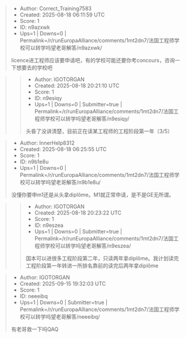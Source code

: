 > - Author: Correct_Training7583
> - Created: 2025-08-18 06:11:59 UTC
> - Score: 1
> - ID: n9azxwk
> - Ups=1 | Downs=0 | Permalink=/r/runEuropaAlliance/comments/1mt2dn7/法国工程师学校可以转学吗望老哥解答/n9azxwk/
>
> licence进工程师应该要申请吧，有的学校可能还要你考concours，咨询一下想要去的学校吧

>> - Author: IGOTORGAN
>> - Created: 2025-08-18 20:21:10 UTC
>> - Score: 1
>> - ID: n9esiqy
>> - Ups=1 | Downs=0 | Submitter=true | Permalink=/r/runEuropaAlliance/comments/1mt2dn7/法国工程师学校可以转学吗望老哥解答/n9esiqy/
>>
>> 头昏了没讲清楚，目前正在读某工程师的工程阶段第一年（3/5）

> - Author: InnerHelp8312
> - Created: 2025-08-18 06:25:55 UTC
> - Score: 1
> - ID: n9b1e8u
> - Ups=1 | Downs=0 | Permalink=/r/runEuropaAlliance/comments/1mt2dn7/法国工程师学校可以转学吗望老哥解答/n9b1e8u/
>
> 没懂你要申m1还是从头拿diplôme。M1就正常申请，是不是GE无所谓。

>> - Author: IGOTORGAN
>> - Created: 2025-08-18 20:23:22 UTC
>> - Score: 1
>> - ID: n9eszea
>> - Ups=1 | Downs=0 | Submitter=true | Permalink=/r/runEuropaAlliance/comments/1mt2dn7/法国工程师学校可以转学吗望老哥解答/n9eszea/
>>
>> 国本可以进很多工程阶段第二年，只读两年拿diplôme。我计划读完工程阶段第一年转进一所排名靠前的读完后两年拿diplôme

> - Author: IGOTORGAN
> - Created: 2025-09-15 19:32:03 UTC
> - Score: 1
> - ID: neeeibq
> - Ups=1 | Downs=0 | Submitter=true | Permalink=/r/runEuropaAlliance/comments/1mt2dn7/法国工程师学校可以转学吗望老哥解答/neeeibq/
>
> 有老哥救一下吗QAQ
